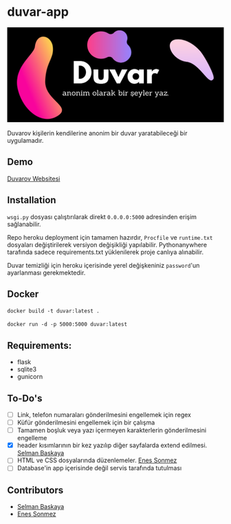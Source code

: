 # duvar-app

![](app/static/assets/duvarov.png)

Duvarov kişilerin kendilerine anonim bir duvar yaratabileceği bir uygulamadır. 

## Demo
[Duvarov Websitesi](https://duvarov.herokuapp.com/)

## Installation

`wsgi.py` dosyası çalıştırılarak direkt `0.0.0.0:5000` adresinden erişim sağlanabilir. 


Repo heroku deployment için tamamen hazırdır, `Procfile` ve `runtime.txt` dosyaları değiştirilerek versiyon değişikliği yapılabilir.
Pythonanywhere tarafında sadece requirements.txt yüklenilerek proje canlıya alınabilir.

Duvar temizliği için heroku içerisinde yerel değişkeniniz `password`'un ayarlanması gerekmektedir.

## Docker
`docker build -t duvar:latest .`

`docker run -d -p 5000:5000 duvar:latest`

## Requirements:
- flask
- sqlite3
- gunicorn

## To-Do's
- [ ] Link, telefon numaraları gönderilmesini engellemek için regex
- [ ] Küfür gönderilmesini engellemek için bir çalışma
- [ ] Tamamen boşluk veya yazı içermeyen karakterlerin gönderilmesini engelleme
- [x] header kısımlarının bir kez yazılıp diğer sayfalarda extend edilmesi. [Selman Baskaya](https://github.com/selmanbaskaya)
- [ ] HTML ve CSS dosyalarında düzenlemeler. [Enes Sonmez](https://github.com/enesonmez)
- [ ] Database'in app içerisinde değil servis tarafında tutulması

## Contributors
- [Selman Baskaya](https://github.com/selmanbaskaya)
- [Enes Sonmez](https://github.com/enesonmez)
